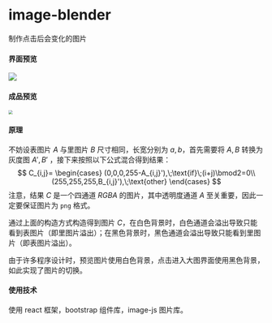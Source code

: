# image-blender

制作点击后会变化的图片

#### 界面预览

![](https://assets.zouht.com/img/md/image-blender-README-01.jpg)

#### 成品预览

<img src="https://assets.zouht.com/img/md/image-blender-README-02.gif" style="zoom:50%;" />

#### 原理

不妨设表图片 $A$ 与里图片 $B$ 尺寸相同，长宽分别为 $a,b$，首先需要将 $A,B$ 转换为灰度图 $A',B'$ ，接下来按照以下公式混合得到结果：
$$
C_{i,j}=
\begin{cases}
(0,0,0,255-A_{i,j}'),\;\text{if}\;(i+j)\bmod2=0\\
(255,255,255,B_{i,j}'),\;\text{other}
\end{cases}
$$
注意，结果 $C$ 是一个四通道 $RGBA$ 的图片，其中透明度通道 $A$ 至关重要，因此一定要保证图片为 `png` 格式。

通过上面的构造方式构造得到图片 $C$，在白色背景时，白色通道会溢出导致只能看到表图片（即里图片溢出）；在黑色背景时，黑色通道会溢出导致只能看到里图片（即表图片溢出）。

由于许多程序设计时，预览图片使用白色背景，点击进入大图界面使用黑色背景，如此实现了图片的切换。

#### 使用技术

使用 react 框架，bootstrap 组件库，image-js 图片库。

